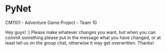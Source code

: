 # PyNet
CM1101 - Adventure Game Project - Team 10

Hey guys! :)
Please make whatever changes you want, but when you can commit something please put in the message what you have changed,
or at least tell us on the group chat, otherwise it may get overwritten. Thanks!
